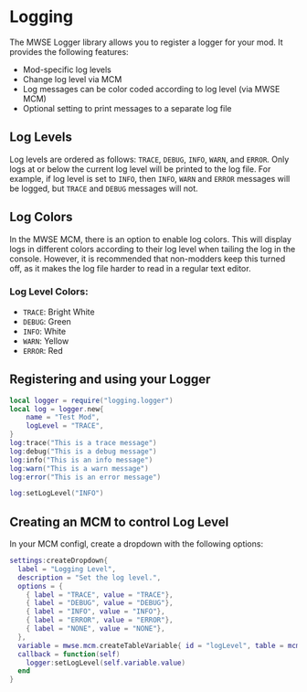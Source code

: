 # Logging

The MWSE Logger library allows you to register a logger for your mod. It provides the following features:

- Mod-specific log levels
- Change log level via MCM
- Log messages can be color coded according to log level (via MWSE MCM)
- Optional setting to print messages to a separate log file

## Log Levels

Log levels are ordered as follows: `TRACE`, `DEBUG`, `INFO`, `WARN`, and `ERROR`. Only logs at or below the current log level will be printed to the log file. For example, if log level is set to `INFO`, then `INFO`, `WARN` and `ERROR` messages will be logged, but `TRACE` and `DEBUG` messages will not.

## Log Colors

In the MWSE MCM, there is an option to enable log colors. This will display logs in different colors according to their log level when tailing the log in the console. However, it is recommended that non-modders keep this turned off, as it makes the log file harder to read in a regular text editor.

### Log Level Colors:

- `TRACE`: Bright White
- `DEBUG`: Green
- `INFO`: White
- `WARN`: Yellow
- `ERROR`: Red


## Registering and using your Logger

```lua
local logger = require("logging.logger")
local log = logger.new{
    name = "Test Mod",
    logLevel = "TRACE",
}
log:trace("This is a trace message")
log:debug("This is a debug message")
log:info("This is an info message")
log:warn("This is a warn message")
log:error("This is an error message")

log:setLogLevel("INFO")
```

## Creating an MCM to control Log Level

In your MCM configl, create a dropdown with the following options:
```lua
settings:createDropdown{
  label = "Logging Level",
  description = "Set the log level.",
  options = {
    { label = "TRACE", value = "TRACE"},
    { label = "DEBUG", value = "DEBUG"},
    { label = "INFO", value = "INFO"},
    { label = "ERROR", value = "ERROR"},
    { label = "NONE", value = "NONE"},
  },
  variable = mwse.mcm.createTableVariable{ id = "logLevel", table = mcmConfig },
  callback = function(self)
    logger:setLogLevel(self.variable.value)
  end
}
```

